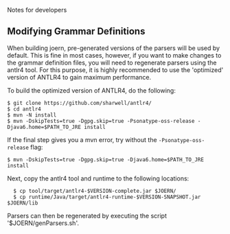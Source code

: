 Notes for developers

## Modifying Grammar Definitions


When building joern, pre-generated versions of the parsers will be
used by default. This is fine in most cases, however, if you want to
make changes to the grammar definition files, you will need to
regenerate parsers using the antlr4 tool. For this purpose, it is
highly recommended to use the 'optimized' version of ANTLR4 to gain
maximum performance.

To build the optimized version of ANTLR4, do the following:

    $ git clone https://github.com/sharwell/antlr4/
    $ cd antlr4
    $ mvn -N install
    $ mvn -DskipTests=true -Dgpg.skip=true -Psonatype-oss-release -Djava6.home=$PATH_TO_JRE install
    
If the final step gives you a mvn error, try without the ```-Psonatype-oss-release``` flag:

    $ mvn -DskipTests=true -Dgpg.skip=true -Djava6.home=$PATH_TO_JRE install

Next, copy the antlr4 tool and runtime to the following locations:

      $ cp tool/target/antlr4-$VERSION-complete.jar $JOERN/
      $ cp runtime/Java/target/antlr4-runtime-$VERSION-SNAPSHOT.jar $JOERN/lib

Parsers can then be regenerated by executing the script
'$JOERN/genParsers.sh'.
